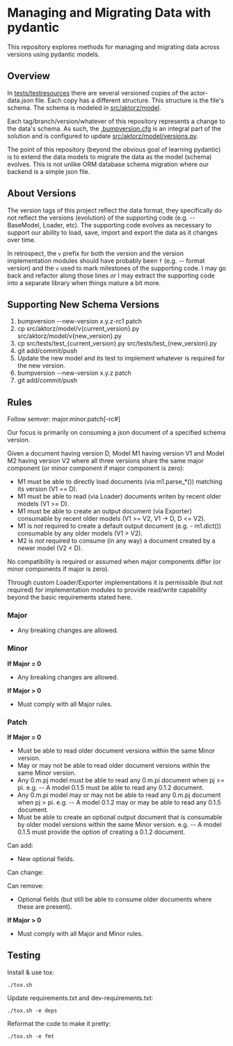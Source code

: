 # Managing and Migrating Data with pydantic

This repository explores methods for managing and migrating data across versions using pydantic models.

## Overview

In [tests/testresources](tests/testresources) there are several versioned copies of the actor-data.json file.
Each copy has a different structure.
This structure is the file's schema.
The schema is modeled in [src/aktorz/model](src/aktorz/model).

Each tag/branch/version/whatever of this repository represents a change to the data's schema. As such, the [.bumpversion.cfg](.bumpversion.cfg) is an integral part of the solution and is configured to update [src/aktorz/model/versions.py](src/aktorz/model/versions.py).

The point of this repository (beyond the obvious goal of learning pydantic) is to extend the data models to migrate the data as the model (schema) evolves. This is not unlike ORM database schema migration where our backend is a simple json file.

## About Versions

The version tags of this project reflect the data format, they specifically do not reflect the versions (evolution) of the supporting code (e.g. -- BaseModel, Loader, etc). The supporting code evolves as necessary to support our ability to load, save, import and export the data as it changes over time.

In retrospect, the `v` prefix for both the version and the version implementation modules should have probably been `f` (e.g. -- format version) and the `v` used to mark milestones of the supporting code. I may go back and refactor along those lines _or_ I may extract the supporting code into a separate library when things mature a bit more.

## Supporting New Schema Versions

1. bumpversion --new-version x.y.z-rc1 patch
2. cp src/aktorz/model/v{current_version}.py src/aktorz/model/v{new_version}.py
3. cp src/tests/test_{current_version}.py src/tests/test_{new_version}.py
4. git add/commit/push
5. Update the new model and its test to implement whatever is required for the new version.
6. bumpversion --new-version x.y.z patch
7. git add/commit/push

## Rules

Follow semver: major.minor.patch\[-rc#\]

Our focus is primarily on consuming a json document of a specified schema version.

Given a document having version D, Model M1 having version V1 and Model M2 having version V2 where all three versions share the same major component (or minor component if major component is zero):
- M1 must be able to directly load documents (via m1.parse_*()) matching its version (V1 == D).
- M1 must be able to read (via Loader) documents writen by recent older models (V1 >= D).
- M1 must be able to create an output document (via Exporter) consumable by recent older models (V1 >= V2, V1 -> D, D <= V2).
- M1 is _not_ required to create a default output document (e.g. - m1.dict()) consumable by any older models (V1 > V2).
- M2 is _not_ required to consume (in any way) a document created by a newer model (V2 < D).

No compatibility is required or assumed when major components differ (or minor components if major is zero).

Through custom Loader/Exporter implementations it is permissible (but not required) for implementation modules to provide read/write capability beyond the basic requirements stated here.

### Major

- Any breaking changes are allowed.

### Minor

**If Major = 0**
- Any breaking changes are allowed.

**If Major > 0**
- Must comply with all Major rules.

### Patch

**If Major = 0**

- Must be able to read older document versions within the same Minor version.
- May or may not be able to read older document versions within the same Minor version.
- Any 0.m.pj model must be able to read any 0.m.pi document when pj >= pi.
  e.g. -- A model 0.1.5 must be able to read any 0.1.2 document.
- Any 0.m.pi model may or may not be able to read any 0.m.pj document when pj > pi.
  e.g. -- A model 0.1.2 may or may be able to read any 0.1.5 document.
- Must be able to create an optional output document that is consumable by older model versions within the same Minor version.
  e.g. -- A model 0.1.5 must provide the option of creating a 0.1.2 document.

Can add:
- New optional fields.

Can change:

Can remove:
- Optional fields (but still be able to consume older documents where these are present).

**If Major > 0**
- Must comply with all Major and Minor rules.

## Testing

Install & use tox:

    ./tox.sh

Update requirements.txt and dev-requirements.txt:

    ./tox.sh -e deps

Reformat the code to make it pretty:

    ./tox.sh -e fmt
